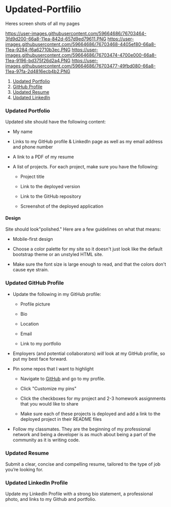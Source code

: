 # Updated-Portfilio


Heres screen shots of all my pages

https://user-images.githubusercontent.com/59664686/76703464-3fd9d200-66a8-11ea-842d-657d9ed79611.PNG
https://user-images.githubusercontent.com/59664686/76703468-4405ef80-66a8-11ea-9284-f6a62710b3ec.PNG
https://user-images.githubusercontent.com/59664686/76703474-4700e000-66a8-11ea-9196-bd375f26d2a4.PNG
https://user-images.githubusercontent.com/59664686/76703477-49fbd080-66a8-11ea-97fa-2d4816ecb4b2.PNG

1. [Updated Portfolio](#updated-portfolio)
2. [GitHub Profile](#updated-github-profile)
3. [Updated Resume](#updated-resume)
4. [Updated LinkedIn](#updated-linkedin)

### Updated Portfolio

 Updated site should have the following content:

* My name

* Links to my GitHub profile & LinkedIn page as well as my email address and phone number

* A link to a PDF of my resume

* A list of projects. For each project, make sure you have the following:

  * Project title

  * Link to the deployed version

  * Link to the GitHub repository

  * Screenshot of the deployed application


#### Design

 Site should look"polished." Here are a few guidelines on what that means:

* Mobile-first design

* Choose a color palette for my site so it doesn't just look like
the default bootstrap theme or an unstyled HTML site.

* Make sure the font size is large enough to read, and that the colors don't cause eye strain.


### Updated GitHub Profile 

* Update the following in my GitHub profile: 

    * Profile picture

    * Bio

    * Location

    * Email

    * Link to my portfolio

* Employers (and potential collaborators) _will_ look at my GitHub profile, so put my best face forward. 

* Pin some repos that I want to highlight

  * Navigate to [GitHub](https://github.com/) and go to my profile.

  * Click "Customize my pins"

  * Click the checkboxes for my project and 2-3 homework assignments that you would like to share

  * Make sure each of these projects is deployed and add a link to the deployed project in their README files

* Follow my classmates. They are the beginning of my professional network and being a developer is as much about being a part of the community as it is writing code. 


### Updated Resume 

Submit a clear, concise and compelling resume, tailored to the type of job you’re looking for.


### Updated LinkedIn Profile 

Update my LinkedIn Profile with a strong bio statement, a professional photo, and links to my Github and portfolio.





